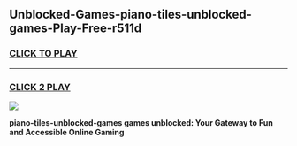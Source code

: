 
## Unblocked-Games-piano-tiles-unblocked-games-Play-Free-r511d
<h3>
<a href="https://premium76.site?title=piano-tiles-unblocked-games&ref=19M">CLICK TO PLAY</a></h3>
<hr>

<h3>
<a href="https://premium76.site?title=piano-tiles-unblocked-games&ref=19M">CLICK 2 PLAY</a>
  
</h3>

<a href="https://premium76.site?title=piano-tiles-unblocked-games&ref=19M"><img src="https://clearcache.store/games.png"></a>


**piano-tiles-unblocked-games games unblocked: Your Gateway to Fun and Accessible Online Gaming**
